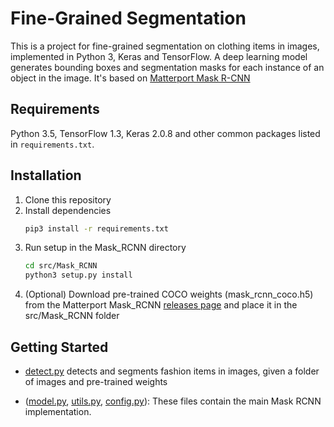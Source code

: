 # Fine-Grained Segmentation

This is a project for fine-grained segmentation on clothing items in images, implemented in Python 3, Keras and TensorFlow. A deep learning model generates bounding boxes and segmentation masks for each instance of an object in the image. It's based on [Matterport Mask R-CNN](https://github.com/matterport/Mask_RCNN)

## Requirements

Python 3.5, TensorFlow 1.3, Keras 2.0.8 and other common packages listed in `requirements.txt`.

## Installation

1. Clone this repository
2. Install dependencies
   ```bash
   pip3 install -r requirements.txt
   ```
3. Run setup in the Mask_RCNN directory
    ```bash
    cd src/Mask_RCNN
	python3 setup.py install
    ``` 
4. (Optional) Download pre-trained COCO weights (mask_rcnn_coco.h5) from the Matterport Mask_RCNN [releases page](https://github.com/matterport/Mask_RCNN/releases) and place it in the src/Mask_RCNN folder

## Getting Started

* [detect.py](src/model/detect.py) detects and segments fashion items in images, given a folder of images and pre-trained weights

* ([model.py](src/Mask_RCNN/mrcnn/model.py), [utils.py](src/Mask_RCNN/mrcnn/utils.py), [config.py](src/Mask_RCNN/mrcnn/config.py)): These files contain the main Mask RCNN implementation. 



